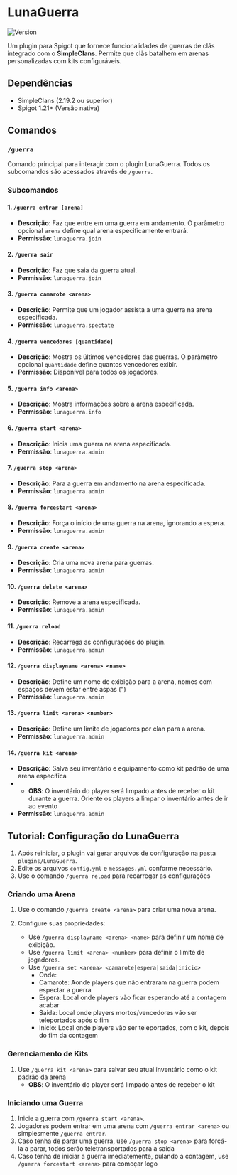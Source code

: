 # LunaGuerra
![Version](https://img.shields.io/badge/version-1.4.5-purple.svg)

Um plugin para Spigot que fornece funcionalidades de guerras de clãs integrado com o **SimpleClans**. Permite que clãs batalhem em arenas personalizadas com kits configuráveis.

## Dependências

* SimpleClans (2.19.2 ou superior)
* Spigot 1.21+ (Versão nativa)

## Comandos

### `/guerra`

Comando principal para interagir com o plugin LunaGuerra. Todos os subcomandos são acessados através de `/guerra`.

### Subcomandos

#### 1. **`/guerra entrar [arena]`**

* **Descrição**: Faz que entre em uma guerra em andamento. O parâmetro opcional `arena` define qual arena especificamente entrará.
* **Permissão**: `lunaguerra.join`

#### 2. **`/guerra sair`**

* **Descrição**: Faz que saia da guerra atual.
* **Permissão**: `lunaguerra.join`

#### 3. **`/guerra camarote <arena>`**

* **Descrição**: Permite que um jogador assista a uma guerra na arena especificada.
* **Permissão**: `lunaguerra.spectate`

#### 4. **`/guerra vencedores [quantidade]`**

* **Descrição**: Mostra os últimos vencedores das guerras. O parâmetro opcional `quantidade` define quantos vencedores exibir.
* **Permissão**: Disponível para todos os jogadores.

#### 5. **`/guerra info <arena>`**

* **Descrição**: Mostra informações sobre a arena especificada.
* **Permissão**: `lunaguerra.info`

#### 6. **`/guerra start <arena>`**

* **Descrição**: Inicia uma guerra na arena especificada.
* **Permissão**: `lunaguerra.admin`

#### 7. **`/guerra stop <arena>`**

* **Descrição**: Para a guerra em andamento na arena especificada.
* **Permissão**: `lunaguerra.admin`

#### 8. **`/guerra forcestart <arena>`**

* **Descrição**: Força o início de uma guerra na arena, ignorando a espera.
* **Permissão**: `lunaguerra.admin`

#### 9. **`/guerra create <arena>`**

* **Descrição**: Cria uma nova arena para guerras.
* **Permissão**: `lunaguerra.admin`

#### 10. **`/guerra delete <arena>`**

* **Descrição**: Remove a arena especificada.
* **Permissão**: `lunaguerra.admin`

#### 11. **`/guerra reload`**

* **Descrição**: Recarrega as configurações do plugin.
* **Permissão**: `lunaguerra.admin`

#### 12. **`/guerra displayname <arena> <name>`**

* **Descrição**: Define um nome de exibição para a arena, nomes com espaços devem estar entre aspas (")
* **Permissão**: `lunaguerra.admin`

#### 13. **`/guerra limit <arena> <number>`**

* **Descrição**: Define um limite de jogadores por clan para a arena.
* **Permissão**: `lunaguerra.admin`

#### 14. **`/guerra kit <arena>`**

* **Descrição**: Salva seu inventário e equipamento como kit padrão de uma arena específica
* * **OBS**: O inventário do player será limpado antes de receber o kit durante a guerra. Oriente os players a limpar o inventário antes de ir ao evento
* **Permissão**: `lunaguerra.admin`


## Tutorial: Configuração do LunaGuerra

1. Após reiniciar, o plugin vai gerar arquivos de configuração na pasta `plugins/LunaGuerra`.
2. Edite os arquivos `config.yml` e `messages.yml` conforme necessário.
3. Use o comando `/guerra reload` para recarregar as configurações

### Criando uma Arena

1. Use o comando `/guerra create <arena>` para criar uma nova arena.
2. Configure suas propriedades:

   * Use `/guerra displayname <arena> <name>` para definir um nome de exibição.
   * Use `/guerra limit <arena> <number>` para definir o limite de jogadores.
   * Use `/guerra set <arena> <camarote|espera|saida|inicio>`
     - Onde:
     - Camarote: Aonde players que não entraram na guerra podem espectar a guerra
     - Espera: Local onde players vão ficar esperando até a contagem acabar
     - Saida: Local onde players mortos/vencedores vão ser teleportados após o fim
     - Inicio: Local onde players vão ser teleportados, com o kit, depois do fim da contagem 

### Gerenciamento de Kits

1. Use `/guerra kit <arena>` para salvar seu atual inventário como o kit padrão da arena
   * **OBS**: O inventário do player será limpado antes de receber o kit

### Iniciando uma Guerra

1. Inicie a guerra com `/guerra start <arena>`.
2. Jogadores podem entrar em uma arena com `/guerra entrar <arena>` ou simplesmente `/guerra entrar`.
3. Caso tenha de parar uma guerra, use `/guerra stop <arena>` para forçá-la a parar, todos serão teletransportados para a saída
4. Caso tenha de iniciar a guerra imediatemente, pulando a contagem, use `/guerra forcestart <arena>` para começar logo
